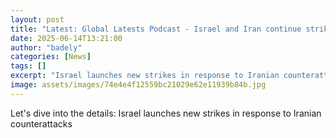 ```yaml
---
layout: post
title: "Latest: Global Latests Podcast - Israel and Iran continue strikes"
date: 2025-06-14T13:21:00
author: "badely"
categories: [News]
tags: []
excerpt: "Israel launches new strikes in response to Iranian counterattacks"
image: assets/images/74e4e4f12559bc21029e62e11939b84b.jpg
---
```


Let's dive into the details: Israel launches new strikes in response to Iranian counterattacks

